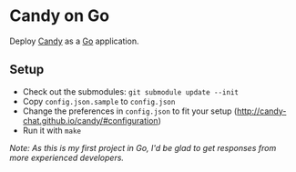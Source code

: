 # Candy on Go

Deploy [Candy](http://candy-chat.github.com/candy/) as a [Go](http://golang.org) application.

## Setup

* Check out the submodules: `git submodule update --init`
* Copy `config.json.sample` to `config.json`
* Change the preferences in `config.json` to fit your setup (http://candy-chat.github.io/candy/#configuration)
* Run it with `make`

*Note: As this is my first project in Go, I'd be glad to get responses from more experienced developers.*